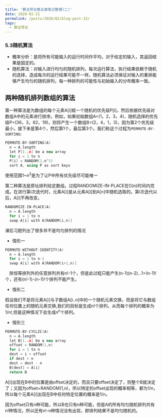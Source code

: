 ```yaml
---
title: '算法导论第五章笔记整理(二)'
date: 2020-02-21
permalink: /posts/2020/02/blog-post-15/
tags:
  - 算法导论
---
```



### 5.3随机算法
* 概率分析：是将所有可能输入的运行时间作平均，对于给定的输入，其返回结果是固定的。
* 随机算法：对输入进行均匀的随机排列，每次运行算法，执行结果依赖于随机的选择，造成每次的运行结果可能不一样。随机算法必须保证对输入的重排能够产生均匀的随机排列，每一种排列的可能性与初始输入的分布概率一致。


两种随机排列数组的算法
----
第一种算法是为数组的每个元素A[i]赋一个随机的优先级P[i]，然后依据优先级对数组A中的元素进行排序。例如，如果初始数组A=(1，2，3，4)，随机选择的优先级P=(36，3，62，19)，则将产生一个数组B=(2，4，1，3)，因为第2个优先级最小，接下来是第4个，然后第1个，最后第3个。我们称这个过程为`PERMUTE-BY-SORTING`:

```c++
PERMUTE-BY-SORTING(A)
  n = A.length
  let P[1..n] be a new array
  for i = 1 to n
  P[i] = RANDOM(1,n^3)
  sort A, using P as sort keys
```
使用范围1~$n^3$是为了让P中所有优先级尽可能唯一

第二种算法是原址排列给定数组。过程RANDOMIZE-IN-PLACE在O(n)时间内完成。在进行第i次迭代时，元素A[i]是从元素A[i]到A[n]中随机选取的。第i次迭代以后，A[i]不再改变。

```c++
RANDOMIZE-IN-PLACE(A)
  n = A.length
  for i = 1 to n
  swap A[i] with A[RANDOM(i,n)]
```

课后习题列出了很多并不是均匀排列的情况
* 情形一
```c++
PERMUTE-WITHOUT-IDENTITY(A)
  n = A.length
  for i = 1 to n-1
  swap A[i] with A[RANDOM(i+1,n)]
```
 除恒等排列外的任意排列共有n!-1个，但是此过程只能产生(n-1)(n-2)…1=(n-1)!个，还有(n!-1)-(n-1)!个排列不能产生。

* 情形二

假设我们不是将元素A[i]与子数组A[i..n]中的一个随机元素交换，而是将它与数组任何位置上的随机元素交换,我们的目标是生成n!个排列，从而每个排列的概率为1/n!,但是这种情况下会生成$n^n$个排列。

* 情形三


```c++
PERMUTE-BY-CYCLIC(A)
  n = A.length
  let B[1..n] be a new array
  offset = RANDOM(1,n)
  for i = 1 to n
  dest = i + offset
  if dest > n
  dest = dest - n
  B[dest] = A[i]
  return B
```

A[i]出现在B中的位置是由offset决定的，而且只要offset决定了，则整个B就决定了；又因为offset=RANDOM(1,n)，所以特定的offset出现的概率相等，都为1/n，所以每个元素A[i]出现在B中任何特定位置的概率是1/n。

因为offset只有n种可能，所以B也只有n种可能，但是A的所有均匀随机排列共有n!种情况，所以还有n!-n种情况没有出现，即排列结果不是均匀随机的。